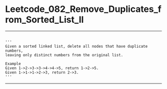 # Leetcode_082_Remove_Duplicates_from_Sorted_List_II

---

```

'''
Given a sorted linked list, delete all nodes that have duplicate numbers,
leaving only distinct numbers from the original list.

Example
Given 1->2->3->3->4->4->5, return 1->2->5.
Given 1->1->1->2->3, return 2->3.
'''
```
---